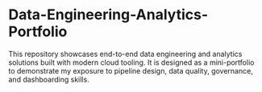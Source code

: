 # Data-Engineering-Analytics-Portfolio
This repository showcases end-to-end data engineering and analytics solutions built with modern cloud tooling.   It is designed as a mini-portfolio to demonstrate my exposure to pipeline design, data quality, governance, and dashboarding skills.
